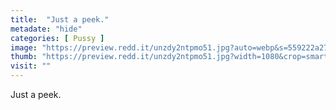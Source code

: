 ```yaml
---
title:  "Just a peek."
metadate: "hide"
categories: [ Pussy ]
image: "https://preview.redd.it/unzdy2ntpmo51.jpg?auto=webp&s=559222a27fff04850920a42e89ca6ad0840ba501"
thumb: "https://preview.redd.it/unzdy2ntpmo51.jpg?width=1080&crop=smart&auto=webp&s=aec052dad033e4181d131370386424550933d176"
visit: ""
---
```

Just a peek.
